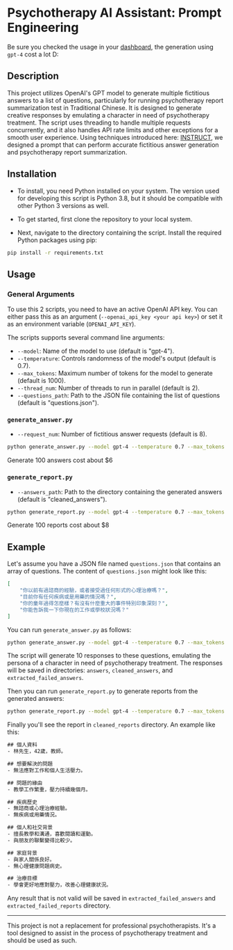 # Psychotherapy AI Assistant: Prompt Engineering

Be sure you checked the usage in your [dashboard](https://platform.openai.com/account/usage), the generation using `gpt-4` cost a lot D:

## Description

This project utilizes OpenAI's GPT model to generate multiple fictitious answers to a list of questions, particularly for running psychotherapy report summarization test in Traditional Chinese. It is designed to generate creative responses by emulating a character in need of psychotherapy treatment. The script uses threading to handle multiple requests concurrently, and it also handles API rate limits and other exceptions for a smooth user experience.
Using techniques introduced here: [INSTRUCT](https://medium.com/@ickman/instruct-making-llms-do-anything-you-want-ff4259d4b91), we designed a prompt that can perform accurate fictitious answer generation and psychotherapy report summarization.

## Installation

- To install, you need Python installed on your system. The version used for developing this script is Python 3.8, but it should be compatible with other Python 3 versions as well.

- To get started, first clone the repository to your local system.
- Next, navigate to the directory containing the script. Install the required Python packages using pip:

```bash
pip install -r requirements.txt
```

## Usage

### General Arguments

To use this 2 scripts, you need to have an active OpenAI API key. You can either pass this as an argument (`--openai_api_key <your api key>`) or set it as an environment variable (`OPENAI_API_KEY`).

The scripts supports several command line arguments:

- `--model`: Name of the model to use (default is "gpt-4").
- `--temperature`: Controls randomness of the model's output (default is 0.7).
- `--max_tokens`: Maximum number of tokens for the model to generate (default is 1000).
- `--thread_num`: Number of threads to run in parallel (default is 2).
- `--questions_path`: Path to the JSON file containing the list of questions (default is "questions.json").

### `generate_answer.py`

- `--request_num`: Number of fictitious answer requests (default is 8).

```bash
python generate_answer.py --model gpt-4 --temperature 0.7 --max_tokens 1000 --thread_num 2 --request_num 8 --questions_path questions.json --openai_api_key <your-api-key>
```

Generate 100 answers cost about $6

### `generate_report.py`

- `--answers_path`: Path to the directory containing the generated answers (default is "cleaned_answers").

```bash
python generate_report.py --model gpt-4 --temperature 0.7 --max_tokens 1000 --thread_num 2 --questions_path questions.json --answers_path ./cleaned_answers/ --openai_api_key <your-api-key>
```

Generate 100 reports cost about $8


## Example

Let's assume you have a JSON file named `questions.json` that contains an array of questions. The content of `questions.json` might look like this:

```json
[
    "你以前有過諮商的經驗，或者接受過任何形式的心理治療嗎？",
    "目前你有任何疾病或是用藥的情況嗎？",
    "你的童年過得怎麼樣？有沒有什麼重大的事件特別印象深刻？",
    "你能告訴我一下你現在的工作或學校狀況嗎？"
]
```

You can run `generate_answer.py` as follows:

```bash
python generate_answer.py --model gpt-4 --temperature 0.7 --max_tokens 1000 --thread_num 2 --request_num 10 --questions_path questions.json --openai_api_key <your_api_key>
```

The script will generate 10 responses to these questions, emulating the persona of a character in need of psychotherapy treatment. The responses will be saved in directories: `answers`, `cleaned_answers`, and `extracted_failed_answers`.

Then you can run `generate_report.py` to generate reports from the generated answers:

```bash
python generate_report.py --model gpt-4 --temperature 0.7 --max_tokens 1000 --thread_num 2 --questions_path questions.json --answers_path ./cleaned_answers/ --openai_api_key <your-api-key>
```

Finally you'll see the report in `cleaned_reports` directory. An example like this:

```txt
## 個人資料
- 林先生，42歲，教師。

## 想要解決的問題
- 無法應對工作和個人生活壓力。

## 問題的緣由
- 教學工作繁重，壓力持續幾個月。

## 疾病歷史
- 無諮商或心理治療經驗。
- 無疾病或用藥情況。

## 個人和社交背景
- 擅長教學和溝通，喜歡閱讀和運動。
- 與朋友的聯繫變得比較少。

## 家庭背景
- 與家人關係良好。
- 無心理健康問題病史。

## 治療目標
- 學會更好地應對壓力，改善心理健康狀況。
```

Any result that is not valid will be saved in `extracted_failed_answers` and `extracted_failed_reports` directory.

---

This project is not a replacement for professional psychotherapists. It's a tool designed to assist in the process of psychotherapy treatment and should be used as such.